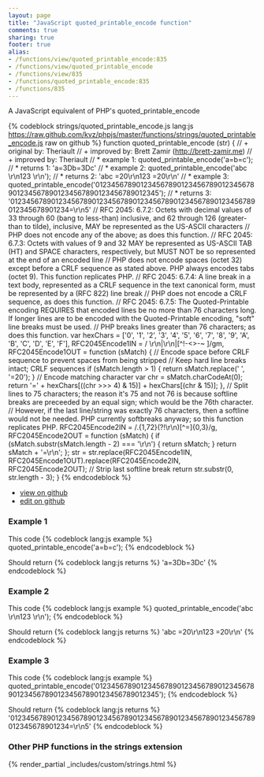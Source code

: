 ```yaml
---
layout: page
title: "JavaScript quoted_printable_encode function"
comments: true
sharing: true
footer: true
alias:
- /functions/view/quoted_printable_encode:835
- /functions/view/quoted_printable_encode
- /functions/view/835
- /functions/quoted_printable_encode:835
- /functions/835
---
```

<!-- Generated by Rakefile:build -->
A JavaScript equivalent of PHP's quoted_printable_encode

{% codeblock strings/quoted_printable_encode.js lang:js https://raw.github.com/kvz/phpjs/master/functions/strings/quoted_printable_encode.js raw on github %}
function quoted_printable_encode (str) {
  // +   original by: Theriault
  // +   improved by: Brett Zamir (http://brett-zamir.me)
  // +   improved by: Theriault
  // *     example 1: quoted_printable_encode('a=b=c');
  // *     returns 1: 'a=3Db=3Dc'
  // *     example 2: quoted_printable_encode('abc   \r\n123   \r\n');
  // *     returns 2: 'abc  =20\r\n123  =20\r\n'
  // *     example 3: quoted_printable_encode('0123456789012345678901234567890123456789012345678901234567890123456789012345');
  // *     returns 3: '012345678901234567890123456789012345678901234567890123456789012345678901234=\r\n5'
  // RFC 2045: 6.7.2: Octets with decimal values of 33 through 60 (bang to less-than) inclusive, and 62 through 126 (greater-than to tilde), inclusive, MAY be represented as the US-ASCII characters
  // PHP does not encode any of the above; as does this function.
  // RFC 2045: 6.7.3: Octets with values of 9 and 32 MAY be represented as US-ASCII TAB (HT) and SPACE characters, respectively, but MUST NOT be so represented at the end of an encoded line
  // PHP does not encode spaces (octet 32) except before a CRLF sequence as stated above. PHP always encodes tabs (octet 9). This function replicates PHP.
  // RFC 2045: 6.7.4: A line break in a text body, represented as a CRLF sequence in the text canonical form, must be represented by a (RFC 822) line break
  // PHP does not encode a CRLF sequence, as does this function.
  // RFC 2045: 6.7.5: The Quoted-Printable encoding REQUIRES that encoded lines be no more than 76 characters long. If longer lines are to be encoded with the Quoted-Printable encoding, "soft" line breaks must be used.
  // PHP breaks lines greater than 76 characters; as does this function.
  var hexChars = ['0', '1', '2', '3', '4', '5', '6', '7', '8', '9', 'A', 'B', 'C', 'D', 'E', 'F'],
    RFC2045Encode1IN = / \r\n|\r\n|[^!-<>-~ ]/gm,
    RFC2045Encode1OUT = function (sMatch) {
      // Encode space before CRLF sequence to prevent spaces from being stripped
      // Keep hard line breaks intact; CRLF sequences
      if (sMatch.length > 1) {
        return sMatch.replace(' ', '=20');
      }
      // Encode matching character
      var chr = sMatch.charCodeAt(0);
      return '=' + hexChars[((chr >>> 4) & 15)] + hexChars[(chr & 15)];
    },
    // Split lines to 75 characters; the reason it's 75 and not 76 is because softline breaks are preceeded by an equal sign; which would be the 76th character.
    // However, if the last line/string was exactly 76 characters, then a softline would not be needed. PHP currently softbreaks anyway; so this function replicates PHP.
    RFC2045Encode2IN = /.{1,72}(?!\r\n)[^=]{0,3}/g,
    RFC2045Encode2OUT = function (sMatch) {
      if (sMatch.substr(sMatch.length - 2) === '\r\n') {
        return sMatch;
      }
      return sMatch + '=\r\n';
    };
  str = str.replace(RFC2045Encode1IN, RFC2045Encode1OUT).replace(RFC2045Encode2IN, RFC2045Encode2OUT);
  // Strip last softline break
  return str.substr(0, str.length - 3);
}
{% endcodeblock %}

 - [view on github](https://github.com/kvz/phpjs/blob/master/functions/strings/quoted_printable_encode.js)
 - [edit on github](https://github.com/kvz/phpjs/edit/master/functions/strings/quoted_printable_encode.js)

### Example 1
This code
{% codeblock lang:js example %}
quoted_printable_encode('a=b=c');
{% endcodeblock %}

Should return
{% codeblock lang:js returns %}
'a=3Db=3Dc'
{% endcodeblock %}

### Example 2
This code
{% codeblock lang:js example %}
quoted_printable_encode('abc   \r\n123   \r\n');
{% endcodeblock %}

Should return
{% codeblock lang:js returns %}
'abc  =20\r\n123  =20\r\n'
{% endcodeblock %}

### Example 3
This code
{% codeblock lang:js example %}
quoted_printable_encode('0123456789012345678901234567890123456789012345678901234567890123456789012345');
{% endcodeblock %}

Should return
{% codeblock lang:js returns %}
'012345678901234567890123456789012345678901234567890123456789012345678901234=\r\n5'
{% endcodeblock %}


### Other PHP functions in the strings extension
{% render_partial _includes/custom/strings.html %}
